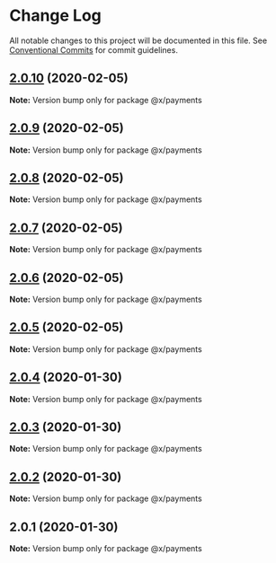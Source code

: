 # Change Log

All notable changes to this project will be documented in this file.
See [Conventional Commits](https://conventionalcommits.org) for commit guidelines.

## [2.0.10](https://github.com/whitehorse5353/lerna-e2e/compare/@x/payments@2.0.9...@x/payments@2.0.10) (2020-02-05)

**Note:** Version bump only for package @x/payments





## [2.0.9](https://github.com/whitehorse5353/lerna-e2e/compare/@x/payments@2.0.8...@x/payments@2.0.9) (2020-02-05)

**Note:** Version bump only for package @x/payments





## [2.0.8](https://github.com/whitehorse5353/lerna-e2e/compare/@x/payments@2.0.7...@x/payments@2.0.8) (2020-02-05)

**Note:** Version bump only for package @x/payments





## [2.0.7](https://github.com/whitehorse5353/lerna-e2e/compare/@x/payments@2.0.6...@x/payments@2.0.7) (2020-02-05)

**Note:** Version bump only for package @x/payments





## [2.0.6](https://github.com/whitehorse5353/lerna-e2e/compare/@x/payments@2.0.5...@x/payments@2.0.6) (2020-02-05)

**Note:** Version bump only for package @x/payments





## [2.0.5](https://github.com/whitehorse5353/lerna-e2e/compare/@x/payments@2.0.4...@x/payments@2.0.5) (2020-02-05)

**Note:** Version bump only for package @x/payments





## [2.0.4](https://github.com/whitehorse5353/lerna-e2e/compare/@x/payments@2.0.3...@x/payments@2.0.4) (2020-01-30)

**Note:** Version bump only for package @x/payments





## [2.0.3](https://github.com/whitehorse5353/lerna-e2e/compare/@x/payments@2.0.2...@x/payments@2.0.3) (2020-01-30)

**Note:** Version bump only for package @x/payments





## [2.0.2](https://github.com/whitehorse5353/lerna-e2e/compare/@x/payments@2.0.1...@x/payments@2.0.2) (2020-01-30)

**Note:** Version bump only for package @x/payments





## 2.0.1 (2020-01-30)

**Note:** Version bump only for package @x/payments
